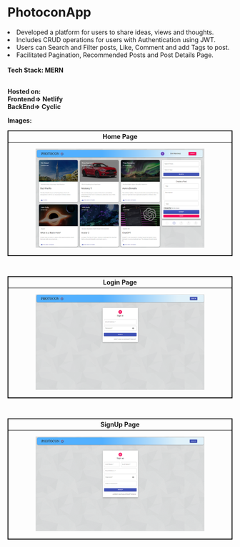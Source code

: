 # PhotoconApp

<li>
Developed a platform for users to share ideas, views and thoughts.<br>
</li>
<li>
Includes CRUD operations for users with Authentication using JWT.<br>
</li>
<li>
Users can Search and Filter posts, Like, Comment and add Tags to post.<br>
</li>
<li>
Facilitated Pagination, Recommended Posts and Post Details Page.<br>
</li>
<br>
<b>Tech Stack:<b>
MERN
<br>
<br>

Hosted on:<br>
Frontend=> Netlify<br>
BackEnd=> Cyclic



<b>Images: <b>
<br>
<table style="border:1px solid;">
  <tr >
    <th style="text-align: center; border:1px solid;">Home Page</th>
  </tr>
  <tr >
    <td style="text-align: center; border:1px solid;padding:1em;">
        <img width="80%" src="Images/home_page.png">
    </td>
  </tr>
</table>
  <br>
<table style="border:1px solid;">
  <tr >
    <th style="text-align: center; border:1px solid;">Login Page</th>
  </tr>
  <tr >
    <td style="text-align: center; border:1px solid;padding:1em;">
        <img width="80%" src="Images/signIn_page.png">
    </td>
  </tr>
</table>
  <br>
<table style="border:1px solid;">
  <tr >
    <th style="text-align: center; border:1px solid;">SignUp Page</th>
  </tr>
  <tr >
    <td style="text-align: center; border:1px solid;padding:1em;">
         <img width="80%" src="Images/signUp_page.png">
    </td>
  </tr>
</table>
